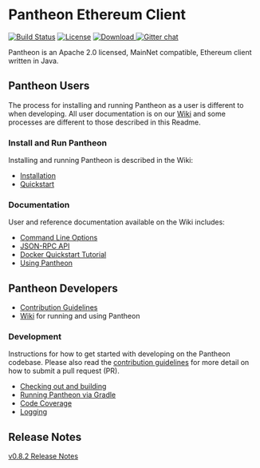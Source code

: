 # Pantheon Ethereum Client
 [![Build Status](https://jenkins.pegasys.tech/job/Pantheon/job/master/badge/icon)](https://jenkins.pegasys.tech/job/Pantheon/job/master/)
 [![License](https://img.shields.io/badge/License-Apache%202.0-blue.svg)](https://github.com/PegasysEng/pantheon/blob/master/LICENSE)
 [ ![Download](https://api.bintray.com/packages/consensys/pegasys-repo/pantheon/images/download.svg) ](https://bintray.com/consensys/pegasys-repo/pantheon/_latestVersion)
 [![Gitter chat](https://badges.gitter.im/PegaSysEng/pantheon.png)](https://gitter.im/PegaSysEng/pantheon)
 
Pantheon is an Apache 2.0 licensed, MainNet compatible, Ethereum client written in Java. 

## Pantheon Users

The process for installing and running Pantheon as a user is different to when developing. All user documentation is on our [Wiki] and some processes are different to those described in this Readme. 

### Install and Run Pantheon

Installing and running Pantheon is described in the Wiki:
* [Installation]
* [Quickstart]

### Documentation 

User and reference documentation available on the Wiki includes:
* [Command Line Options]
* [JSON-RPC API]
* [Docker Quickstart Tutorial]
* [Using Pantheon]

## Pantheon Developers

* [Contribution Guidelines](CONTRIBUTING.md)
* [Wiki] for running and using Pantheon

### Development
Instructions for how to get started with developing on the Pantheon codebase. Please also read the
[contribution guidelines](CONTRIBUTING.md) for more detail on how to submit a pull request (PR).

* [Checking out and building](docs/development/building.md)
* [Running Pantheon via Gradle](docs/development/running-with-gradle.md)
* [Code Coverage](docs/development/code-coverage.md)
* [Logging](docs/development/logging.md)

[Wiki]: https://github.com/PegaSysEng/pantheon/wiki
[Installation]: https://github.com/PegaSysEng/pantheon/wiki/Installation
[Quickstart]: https://github.com/PegaSysEng/pantheon/wiki/Quickstart
[Docker Quickstart Tutorial]: https://github.com/PegaSysEng/pantheon/wiki/Docker-Quickstart
[Command Line Options]: https://github.com/PegaSysEng/pantheon/wiki/Pantheon-CLI-Syntax
[JSON-RPC API]: https://github.com/PegaSysEng/pantheon/wiki/JSON-RPC-API
[Using Pantheon]: https://github.com/PegaSysEng/pantheon/wiki/Transactions

## Release Notes

[v0.8.2 Release Notes](CHANGELOG.md)
